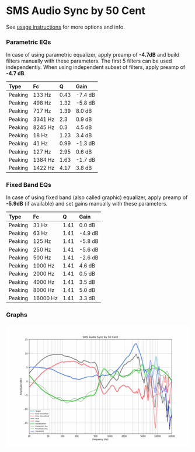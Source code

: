 # SMS Audio Sync by 50 Cent
See [usage instructions](https://github.com/jaakkopasanen/AutoEq#usage) for more options and info.

### Parametric EQs
In case of using parametric equalizer, apply preamp of **-4.7dB** and build filters manually
with these parameters. The first 5 filters can be used independently.
When using independent subset of filters, apply preamp of **-4.7 dB**.

| Type    | Fc      |    Q | Gain    |
|:--------|:--------|:-----|:--------|
| Peaking | 133 Hz  | 0.43 | -7.4 dB |
| Peaking | 498 Hz  | 1.32 | -5.8 dB |
| Peaking | 717 Hz  | 1.39 | 8.0 dB  |
| Peaking | 3341 Hz | 2.3  | 0.9 dB  |
| Peaking | 8245 Hz | 0.3  | 4.5 dB  |
| Peaking | 18 Hz   | 1.23 | 3.4 dB  |
| Peaking | 41 Hz   | 0.99 | -1.3 dB |
| Peaking | 127 Hz  | 2.95 | 0.6 dB  |
| Peaking | 1384 Hz | 1.63 | -1.7 dB |
| Peaking | 1422 Hz | 4.17 | 3.8 dB  |

### Fixed Band EQs
In case of using fixed band (also called graphic) equalizer, apply preamp of **-5.9dB**
(if available) and set gains manually with these parameters.

| Type    | Fc       |    Q | Gain    |
|:--------|:---------|:-----|:--------|
| Peaking | 31 Hz    | 1.41 | 0.0 dB  |
| Peaking | 63 Hz    | 1.41 | -4.9 dB |
| Peaking | 125 Hz   | 1.41 | -5.8 dB |
| Peaking | 250 Hz   | 1.41 | -5.6 dB |
| Peaking | 500 Hz   | 1.41 | -2.6 dB |
| Peaking | 1000 Hz  | 1.41 | 4.6 dB  |
| Peaking | 2000 Hz  | 1.41 | 0.5 dB  |
| Peaking | 4000 Hz  | 1.41 | 3.5 dB  |
| Peaking | 8000 Hz  | 1.41 | 5.0 dB  |
| Peaking | 16000 Hz | 1.41 | 3.3 dB  |

### Graphs
![](./SMS%20Audio%20Sync%20by%2050%20Cent.png)